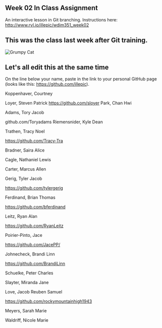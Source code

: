 ## Week 02 In Class Assignment

An interactive lesson in Git branching. Instructions here: http://www.rvl.io/illepic/wdim351_week02

## This was the class last week after Git training.

![Grumpy Cat](https://dl.dropbox.com/u/115284/wdim351/week02/tard.jpg "Tard")

## Let's all edit this at the same time

On the line below your name, paste in the link to your personal GitHub page (looks like this: https://github.com/illepic).

Koppenhaver, Courtney

Loyer, Steven Patrick
https://github.com/sloyer
Park, Chan Hwi

Adams, Tory Jacob

github.com/Toryadams
Riemensnider, Kyle Dean

Trathen, Tracy Noel

https://github.com/Tracy-Tra

Bradner, Saira Alice

Cagle, Nathaniel Lewis

Carter, Marcus Allen

Gerig, Tyler Jacob

https://github.com/tylergerig

Ferdinand, Brian Thomas

https://github.com/bferdinand

Leitz, Ryan Alan

https://github.com/RyanLeitz

Poirier-Pinto, Jace

https://github.com/JacePP/

Johnecheck, Brandi Linn

https://github.com/BrandiLinn

Schuelke, Peter Charles

Slayter, Miranda Jane

Love, Jacob Reuben Samuel

https://github.com/rockymountainhigh1943

Meyers, Sarah Marie

Waldriff, Nicole Marie
